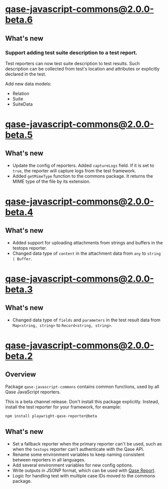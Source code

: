# qase-javascript-commons@2.0.0-beta.6

## What's new
### Support adding test suite description to a test report.

Test reporters can now test suite description to test results.
Such description can be collected from test's location and attributes
or explicitly declared in the test.

Add new data models:
- Relation
- Suite
- SuiteData


# qase-javascript-commons@2.0.0-beta.5

## What's new

* Update the config of reporters. Added `captureLogs` field. If it is set to `true`, the reporter will capture logs from the test framework.
* Added `getMimeType` function to the commons package. It returns the MIME type of the file by its extension.

# qase-javascript-commons@2.0.0-beta.4

## What's new

* Added support for uploading attachments from strings and buffers in the testops reporter.
* Changed data type of `content` in the attachment data from `any` to `string | Buffer`.

# qase-javascript-commons@2.0.0-beta.3

## What's new

* Changed data type of `fields` and `parameters` in the test result data
  from `Map<string, string>` to `Record<string, string>`.

# qase-javascript-commons@2.0.0-beta.2

## Overview

Package `qase-javascript-commons` contains common functions, used by all Qase JavaScript reporters.

This is a beta channel release.
Don't install this package explicitly.
Instead, install the test reporter for your framework, for example:

```bash
npm install playwright-qase-reporter@beta
```

## What's new

* Set a fallback reporter when the primary reporter can't be used,
  such as when the `testops` reporter can't authenticate with the Qase API.
* Rename some environment variables to keep naming consistent between reporters in all languages.
* Add several environment variables for new config options.
* Write outputs in JSONP format, which can be used with
  [Qase Report](https://github.com/qase-tms/qase-report).
* Logic for handling test with multiple case IDs moved to the commons package.
